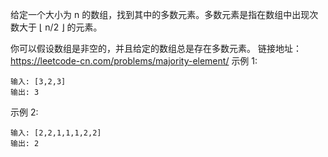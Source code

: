 <!--
 * @Author: luomingshun
 * @Date: 2020-03-01 22:15:26
 * @LastEditors  : Do not edit
 * @LastEditTime : 2020-03-01 22:25:48
 * @Description: file content
 -->
给定一个大小为 n 的数组，找到其中的多数元素。多数元素是指在数组中出现次数大于 ⌊ n/2 ⌋ 的元素。

你可以假设数组是非空的，并且给定的数组总是存在多数元素。
链接地址：https://leetcode-cn.com/problems/majority-element/
示例 1:

    输入: [3,2,3]
    输出: 3

示例 2:

    输入: [2,2,1,1,1,2,2]
    输出: 2
